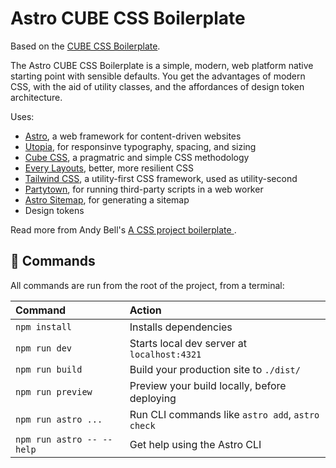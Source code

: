 # Astro CUBE CSS Boilerplate

Based on the [CUBE CSS Boilerplate](https://github.com/Set-Creative-Studio/cube-boilerplate). 

The Astro CUBE CSS Boilerplate is a simple, modern, web platform native starting point with sensible defaults. You get the advantages of modern CSS, with the aid of utility classes, and the affordances of design token architecture. 

Uses:
- [Astro](https://astro.build/), a web framework for content-driven websites
- [Utopia](https://utopia.fyi/), for responsinve typography, spacing, and sizing
- [Cube CSS](https://cube.fyi/), a pragmatric and simple CSS methodology
- [Every Layouts](https://every-layout.dev/), better, more resilient CSS
- [Tailwind CSS](https://tailwindcss.com/), a utility-first CSS framework, used as utility-second
- [Partytown](https://partytown.builder.io/), for running third-party scripts in a web worker
- [Astro Sitemap](https://docs.astro.build/en/guides/integrations-guide/sitemap/), for generating a sitemap
- Design tokens

Read more from Andy Bell's [A CSS project boilerplate
](https://piccalil.li/blog/a-css-project-boilerplate/).

## 🧞 Commands

All commands are run from the root of the project, from a terminal:

| Command                   | Action                                           |
| :------------------------ | :----------------------------------------------- |
| `npm install`             | Installs dependencies                            |
| `npm run dev`             | Starts local dev server at `localhost:4321`      |
| `npm run build`           | Build your production site to `./dist/`          |
| `npm run preview`         | Preview your build locally, before deploying     |
| `npm run astro ...`       | Run CLI commands like `astro add`, `astro check` |
| `npm run astro -- --help` | Get help using the Astro CLI                     |
